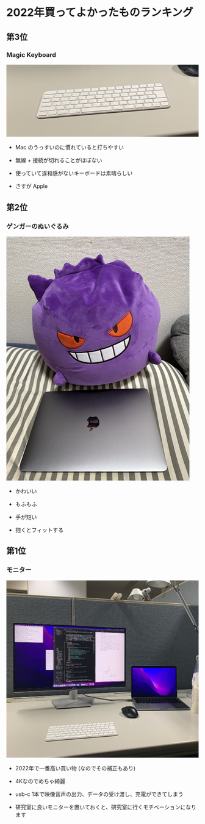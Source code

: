 # 2022年買ってよかったものランキング

## 第3位

### Magic Keyboard

<img src="./images/image03.jpeg" class="img-100" />

- Mac のうっすいのに慣れていると打ちやすい

- 無線 + 接続が切れることがほぼない

- 使っていて違和感がないキーボードは素晴らしい

- さすが Apple

## 第2位

### ゲンガーのぬいぐるみ

<img src="./images/image02.png" class="img-50" />

- かわいい

- もふもふ

- 手が短い

- 抱くとフィットする

## 第1位

### モニター

<img src="./images/image01.jpeg" class="img-80" />

- 2022年で一番高い買い物 (なのでその補正もあり)

- 4Kなのでめちゃ綺麗
  
- usb-c 1本で映像音声の出力、データの受け渡し、充電ができてしまう

- 研究室に良いモニターを置いておくと、研究室に行くモチベーションになります

